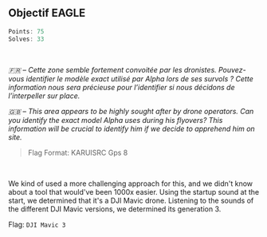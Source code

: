 ## Objectif EAGLE
```js
Points: 75
Solves: 33
```

<br>

*🇫🇷 – Cette zone semble fortement convoitée par les dronistes. Pouvez-vous identifier le modèle exact utilisé par Alpha lors de ses survols ? Cette information nous sera précieuse pour l’identifier si nous décidons de l’interpeller sur place.*

*🇬🇧 – This area appears to be highly sought after by drone operators. Can you identify the exact model Alpha uses during his flyovers? This information will be crucial to identify him if we decide to apprehend him on site.*

> Flag Format: KARUISRC Gps 8

<br>

We kind of used a more challenging approach for this, and we didn't know about a tool that would've been 1000x easier. Using the startup sound at the start, we determined that it's a DJI Mavic drone.
Listening to the sounds of the different DJI Mavic versions, we determined its generation 3.

Flag: `DJI Mavic 3`

